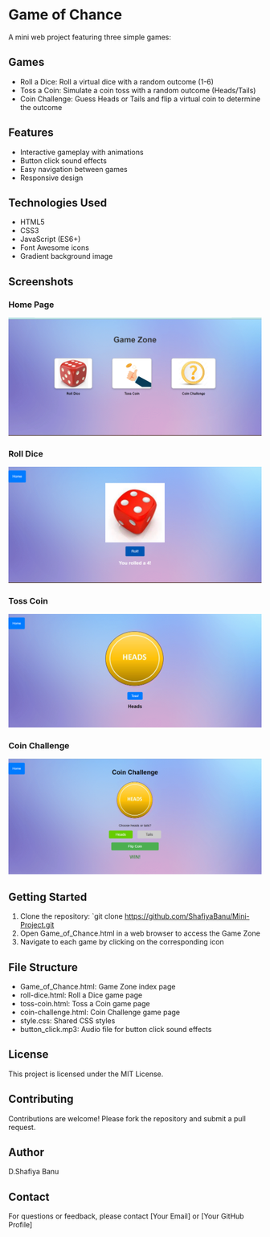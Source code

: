 # Game of Chance

A mini web project featuring three simple games:

## Games

* Roll a Dice: Roll a virtual dice with a random outcome (1-6)
* Toss a Coin: Simulate a coin toss with a random outcome (Heads/Tails)
* Coin Challenge: Guess Heads or Tails and flip a virtual coin to determine the outcome

## Features

* Interactive gameplay with animations
* Button click sound effects
* Easy navigation between games
* Responsive design

## Technologies Used

* HTML5
* CSS3
* JavaScript (ES6+)
* Font Awesome icons
* Gradient background image

## Screenshots

### Home Page

![Home Page Screenshot](screenshots/hp.png)

### Roll Dice

![roll-dice Screenshot](screenshots/rd.png)

### Toss Coin

![toss-coin Scrrenshot](screenshots/tc.png)

### Coin Challenge

![coin-challenge Screenshot](screenshots/cc.png)

## Getting Started

1. Clone the repository: `git clone https://github.com/ShafiyaBanu/Mini-Project.git
2. Open Game_of_Chance.html in a web browser to access the Game Zone
3. Navigate to each game by clicking on the corresponding icon

## File Structure

* Game_of_Chance.html: Game Zone index page
* roll-dice.html: Roll a Dice game page
* toss-coin.html: Toss a Coin game page
* coin-challenge.html: Coin Challenge game page
* style.css: Shared CSS styles
* button_click.mp3: Audio file for button click sound effects

## License

This project is licensed under the MIT License.

## Contributing

Contributions are welcome! Please fork the repository and submit a pull request.

## Author

D.Shafiya Banu

## Contact

For questions or feedback, please contact [Your Email] or [Your GitHub Profile]
